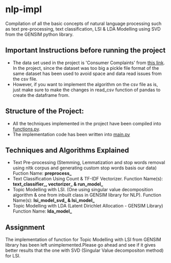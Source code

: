 # nlp-impl
Compilation of all the basic concepts of natural language processing such as text pre-processing, text classification, LSI &amp; LDA Modelling using SVD from the GENSIM python library.

## Important Instructions before running the project
* The data set used in the project is 'Consumer Complaints' from [this link](https://catalog.data.gov/dataset/consumer-complaint-database). In the project, since the dataset was too big a pickle file format of the same dataset has been used to avoid space and data read issues from the csv file.
* However, if you want to implement the algorithm on the csv file as is, just make sure to make the changes in read_csv function of pandas to create the dataframe from.

## Structure of the Project:
* All the techniques implemented in the project have been compiled into [functions.py](./functions.py).
* The implementation code has been written into [main.py](./main.py)

## Techniques and Algorithms Explained
* Text Pre-processing (Stemming, Lemmatization and stop words removal using nltk corpus and generating custom stop words basis our data)
  Fuction Name: **preprocess_**
* Text Classification Using Count & TF-IDF Vectorizer.
  Function Name(s): **text_classifier_, vectorizer_ & run_model_**
* Topic Modelling with LSI. (One using singular value decomposition algorithm & one from inbuilt class in GENSIM library for NLP).
  Function Name(s): **lsi_model_svd_ & lsi_model_**
* Topic Modelling with LDA (Latent Dirichlet Allocation - GENSIM Library)
  Function Name: **lda_model_**
  
## Assignment
The implementation of function for Topic Modelling with LSI from GENSIM library has been left unimplemented.Please go ahead and see if it gives better results that the one with SVD (Singular Value decompositon method) for LSI.
